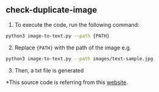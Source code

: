 ## check-duplicate-image

1. To execute the code, run the following command: 
  ```bash
  python3 image-to-text.py --path {PATH}
  ```

2. Replace `{PATH}` with the path of the image e.g.  
  ```bash
  python3 image-to-text.py --path images/text-sample.jpg
  ```

3. Then, a txt file is generated<br />

*This source code is referring from this [website](https://www.opcito.com/blogs/extracting-text-from-images-with-tesseract-ocr-opencv-and-python).